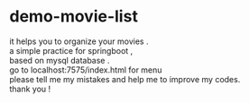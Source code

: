 # demo-movie-list
it helps you to organize your movies .  <br>
a simple practice for springboot ,<br>based on mysql database .<br>
go to localhost:7575/index.html for menu <br>
please tell me my mistakes and help me to improve my codes. <br>
thank you !

